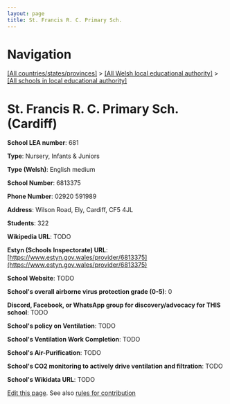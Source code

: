 ```yaml
---
layout: page
title: St. Francis R. C. Primary Sch.
---
```

# Navigation

[[All countries/states/provinces]](../../..) > [[All Welsh local educational authority]](../..) > [[All schools in local educational authority]](..)

# St. Francis R. C. Primary Sch. (Cardiff)

**School LEA number**: 681

**Type**: Nursery, Infants & Juniors

**Type (Welsh)**: English medium

**School Number**: 6813375

**Phone Number**: 02920 591989

**Address**: Wilson Road, Ely, Cardiff, CF5 4JL

**Students**: 322

**Wikipedia URL**: TODO

**Estyn (Schools Inspectorate) URL**: [https://www.estyn.gov.wales/provider/6813375](https://www.estyn.gov.wales/provider/6813375)

**School Website**: TODO

**School's overall airborne virus protection grade (0-5)**: 0

**Discord, Facebook, or WhatsApp group for discovery/advocacy for THIS school**: TODO

**School's policy on Ventilation**: TODO

**School's Ventilation Work Completion**: TODO

**School's Air-Purification**: TODO

**School's CO2 monitoring to actively drive ventilation and filtration**: TODO

**School's Wikidata URL**: TODO




[Edit this page](https://github.com/ventilate-schools/Wales/edit/prif/./Cardiff/St._Francis_R._C._Primary_Sch..md). See also [rules for contribution](../../../contribution-rules/)
